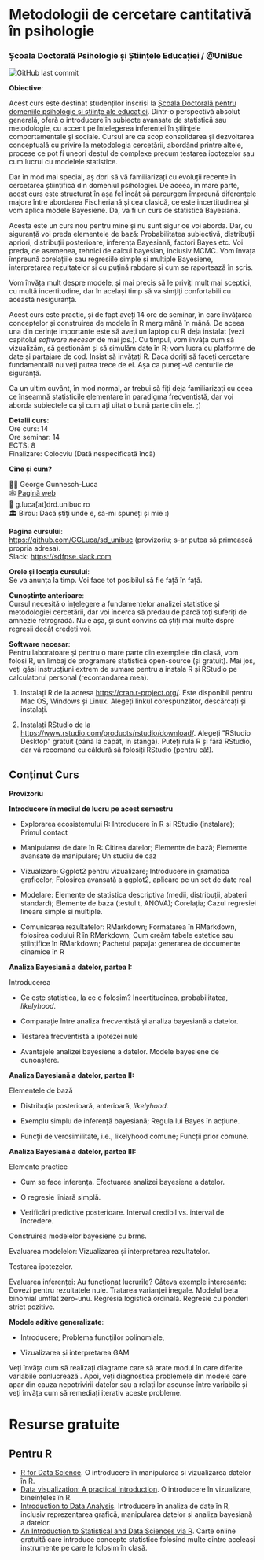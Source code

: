 # Metodologii de cercetare cantitativă în psihologie 

### Școala Doctorală Psihologie și Științele Educației / \@UniBuc

![GitHub last commit](https://img.shields.io/github/last-commit/GGLuca/sd_unibuc?label=last%20update%253A%20&style=flat-square)

**Obiective**:

Acest curs este destinat studenților înscriși la [Școala Doctorală pentru domeniile psihologie și științe ale educației](http://doctorat.unibuc.ro/psihologie/prezentarea-scolii/). Dintr-o perspectivă absolut generală, oferă o introducere în subiecte avansate de statistică sau metodologie, cu accent pe înțelegerea inferenței în științele comportamentale și sociale. Cursul are ca scop consolidarea și dezvoltarea conceptuală cu privire la metodologia cercetării, abordând printre altele, procese ce pot fi uneori destul de complexe precum testarea ipotezelor sau cum lucrul cu modelele statistice.

Dar în mod mai special, aș dori să vă familiarizați cu evoluții recente în cercetarea științifică din domeniul psihologiei. De aceea, în mare parte, acest curs este structurat în așa fel încât să parcurgem împreună diferențele majore între abordarea Fischeriană și cea clasică, ce este incertitudinea și vom aplica modele Bayesiene. Da, va fi un curs de statistică Bayesiană.

Acesta este un curs nou pentru mine și nu sunt sigur ce voi aborda. Dar, cu siguranță voi preda elementele de bază: Probabilitatea subiectivă, distribuții apriori, distribuții posterioare, inferența Bayesiană, factori Bayes etc. Voi preda, de asemenea, tehnici de calcul bayesian, inclusiv MCMC. Vom învața împreună corelațiile sau regresiile simple și multiple Bayesiene, interpretarea rezultatelor și cu puțină rabdare și cum se raportează în scris.

Vom învăța mult despre modele, și mai precis să le priviți mult mai sceptici, cu multă incertitudine, dar în același timp să va simțiți confortabili cu această nesiguranță.

Acest curs este practic, și de fapt aveți 14 ore de seminar, în care învățarea conceptelor și construirea de modele în R merg mână în mână. De aceea una din cerințe importante este să aveți un laptop cu R deja instalat (vezi capitolul *software necesar* de mai jos.). Cu timpul, vom învăța cum să vizualizăm, să gestionăm și să simulăm date în R; vom lucra cu platforme de date și partajare de cod. Insist să invățați R. Daca doriți să faceți cercetare fundamentală nu veți putea trece de el. Așa ca puneți-vă centurile de siguranță.

Ca un ultim cuvânt, în mod normal, ar trebui să fiți deja familiarizați cu ceea ce înseamnă statisticile elementare în paradigma frecventistă, dar voi aborda subiectele ca și cum ați uitat o bună parte din ele. ;)

**Detalii curs**:  
Ore curs: 14  
Ore seminar: 14  
ECTS: 8  
Finalizare: Colocviu (Dată nespecificată încă)

**Cine și cum?**

:man_teacher: George Gunnesch-Luca  
:spider_web: [Pagină web](https://www.psychologie.rw.fau.de/team/wissenschaftliche-mitarbeiterinnen/george-luca/)  
:email: g.luca[at]drd.unibuc.ro  
:classical_building: Birou: Dacă știți unde e, să-mi spuneți și mie :)

**Pagina cursului**:  
<https://github.com/GGLuca/sd_unibuc> (provizoriu; s-ar putea să primească propria adresa).  
Slack: <https://sdfpse.slack.com>

**Orele și locația cursului**:  
Se va anunța la timp. Voi face tot posibilul să fie față în față.

**Cunoștințe anterioare**:  
Cursul necesită o ințelegere a fundamentelor analizei statistice și metodologiei cercetării, dar voi încerca să predau de parcă toți suferiți de amnezie retrogradă. Nu e așa, și sunt convins că știți mai multe dspre regresii decât credeți voi.

**Software necesar**:  
Pentru laboratoare și pentru o mare parte din exemplele din clasă, vom folosi R, un limbaj de programare statistică open-source (și gratuit). Mai jos, veți găsi instrucțiuni extrem de sumare pentru a instala R și RStudio pe calculatorul personal (recomandarea mea).

1.  Instalați R de la adresa <https://cran.r-project.org/>. Este disponibil pentru Mac OS, Windows și Linux. Alegeți linkul corespunzător, descărcați și instalați.

2.  Instalați RStudio de la <https://www.rstudio.com/products/rstudio/download/>. Alegeți "RStudio Desktop" gratuit (până la capăt, în stânga). Puteți rula R și fără RStudio, dar vă recomand cu căldură să folosiți RStudio (pentru că!).

## Conținut Curs

**Provizoriu**

**Introducere în mediul de lucru pe acest semestru**

-   Explorarea ecosistemului R: Introducere în R si RStudio (instalare); Primul contact

-   Manipularea de date în R: Citirea datelor; Elemente de bază; Elemente avansate de manipulare; Un studiu de caz

-   Vizualizare: Ggplot2 pentru vizualizare; Introducere in gramatica graficelor; Folosirea avansată a ggplot2, aplicare pe un set de date real

-   Modelare: Elemente de statistica descriptiva (medii, distribuții, abateri standard); Elemente de baza (testul t, ANOVA); Corelația; Cazul regresiei lineare simple si multiple.

-   Comunicarea rezultatelor: RMarkdown; Formatarea în RMarkdown, folosirea codului R în RMarkdown; Cum creăm tabele estetice sau științifice în RMarkdown; Pachetul papaja: generarea de documente dinamice în R

**Analiza Bayesiană a datelor, partea I:**

Introducerea

-   Ce este statistica, la ce o folosim? Incertitudinea, probabilitatea, *likelyhood*.

-   Comparație între analiza frecventistă și analiza bayesiană a datelor.

-   Testarea frecventistă a ipotezei nule

-   Avantajele analizei bayesiene a datelor. Modele bayesiene de cunoaștere.

**Analiza Bayesiană a datelor, partea II:**

Elementele de bază

-   Distribuția posterioară, anterioară, *likelyhood*.

-   Exemplu simplu de inferență bayesiană; Regula lui Bayes în acțiune.

-   Funcții de verosimilitate, i.e., likelyhood comune; Funcții prior comune.

**Analiza Bayesiană a datelor, partea III:**

Elemente practice

-   Cum se face inferența. Efectuarea analizei bayesiene a datelor.

-   O regresie liniară simplă.

-   Verificări predictive posterioare. Interval credibil vs. interval de încredere.

Construirea modelelor bayesiene cu brms.

Evaluarea modelelor: Vizualizarea și interpretarea rezultatelor.

Testarea ipotezelor.

Evaluarea inferenței: Au funcționat lucrurile? Câteva exemple interesante: Dovezi pentru rezultatele nule. Tratarea varianței inegale. Modelul beta binomial umflat zero-unu. Regresia logistică ordinală. Regresie cu ponderi strict pozitive.

**Modele aditive generalizate**:

-   Introducere; Problema funcțiilor polinomiale,

-   Vizualizarea și interpretarea GAM

Veți învăța cum să realizați diagrame care să arate modul în care diferite variabile conlucrează . Apoi, veți diagnostica problemele din modele care apar din cauza nepotrivirii datelor sau a relațiilor ascunse între variabile și veți învăța cum să remediați iterativ aceste probleme.

# Resurse gratuite

## Pentru R

-   [R for Data Science](https://r4ds.had.co.nz). O introducere în manipularea si vizualizarea datelor în R.
-   [Data visualization: A practical introduction](http://socviz.co). O introducere în vizualizare, bineînțeles în R.
-   [Introduction to Data Analysis](https://michael-franke.github.io/intro-data-analysis/index.html). Introducere în analiza de date în R, inclusiv reprezentarea grafică, manipularea datelor și analiza bayesiană a datelor.
-   [An Introduction to Statistical and Data Sciences via R](https://moderndive.com/). Carte online gratuită care introduce concepte statistice folosind multe dintre aceleași instrumente pe care le folosim în clasă.
